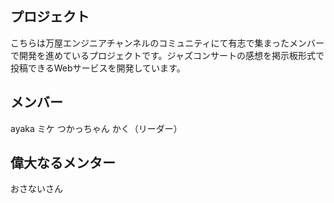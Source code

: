 ## プロジェクト
こちらは万屋エンジニアチャンネルのコミュニティにて有志で集まったメンバーで開発を進めているプロジェクトです。ジャズコンサートの感想を掲示板形式で投稿できるWebサービスを開発しています。

## メンバー
ayaka
ミケ
つかっちゃん
かく（リーダー）

## 偉大なるメンター
おさないさん
